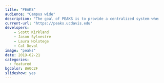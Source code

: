 ```yaml
---
title: "PEAKS"
audience: "Campus wide"
description: "The goal of PEAKS is to provide a centralized system where teams can plan and track their most critical resources, enabling them to answer difficult questions like exactly which keys and computers are assigned to a specific person, when they acknowledged receipt of those items, what rooms they can access with those keys, and much, much more."
current-url: "https://peaks.ucdavis.edu"
developers:
    - Scott Kirkland
    - Jason Sylvestre
    - Laura Holstege
    - Cal Doval
image: "peaks"
date: 2019-02-21
categories:
  - featured
bgcolor: BA0C2F
slideshow: yes
---
```

